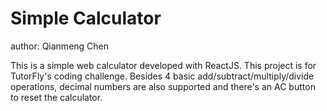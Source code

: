 # Simple Calculator

author: Qianmeng Chen

This is a simple web calculator developed with ReactJS. This project is for TutorFly's coding challenge. Besides 4 basic add/subtract/multiply/divide operations, decimal numbers are also supported and there's an AC button to reset the calculator.